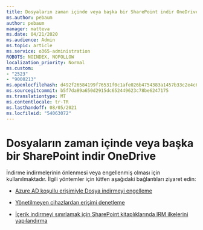 ```yaml
---
title: Dosyaların zaman içinde veya başka bir SharePoint indir OneDrive
ms.author: pebaum
author: pebaum
manager: matteva
ms.date: 04/21/2020
ms.audience: Admin
ms.topic: article
ms.service: o365-administration
ROBOTS: NOINDEX, NOFOLLOW
localization_priority: Normal
ms.custom:
- "2523"
- "9000213"
ms.openlocfilehash: d492f26584199f76531f0c1afe026b4754383a1457b33c2e4c643fb13977b319
ms.sourcegitcommit: b5f7da89a650d2915dc652449623c78be6247175
ms.translationtype: MT
ms.contentlocale: tr-TR
ms.lasthandoff: 08/05/2021
ms.locfileid: "54063072"
---
```

# <a name="prevent-files-from-being-downloaded-from-sharepoint-or-onedrive"></a>Dosyaların zaman içinde veya başka bir SharePoint indir OneDrive

İndirme indirmelerinin önlenmesi veya engellenmiş olması için kullanılmaktadır. İlgili yöntemler için lütfen aşağıdaki bağlantıları ziyaret edin:

- [Azure AD koşullu erişimiyle Dosya indirmeyi engelleme](https://docs.microsoft.com/cloud-app-security/use-case-proxy-block-session-aad#create-a-block-download-policy-for-unmanaged-devices)

- [Yönetilmeyen cihazlardan erişimi denetleme](https://docs.microsoft.com/sharepoint/control-access-from-unmanaged-devices)

- [İçerik indirmeyi sınırlamak için SharePoint kitaplıklarında IRM ilkelerini yapılandırma](https://docs.microsoft.com/microsoft-365/compliance/set-up-irm-in-sp-admin-center)
